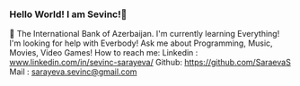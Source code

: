 ### Hello World! I am Sevinc!👋

<!--
**SaraevaS/SaraevaS** is a ✨ _special_ ✨ repository because its `README.md` (this file) appears on your GitHub profile.

Here are some ideas to get you started:

- 🔭 I’m currently working on ...
- 🌱 I’m currently learning ...
- 👯 I’m looking to collaborate on ...
- 🤔 I’m looking for help with ...
- 💬 Ask me about ...
- 📫 How to reach me: ...
- 😄 Pronouns: ...
- ⚡ Fun fact: ...
-->
🔭 The International Bank of Azerbaijan.
I'm currently learning Everything!
I'm looking for help with Everbody!
Ask me about Programming, Music, Movies, Video Games!
How to reach me:
Linkedin : www.linkedin.com/in/sevinc-sarayeva/
Github: https://github.com/SaraevaS
Mail : sarayeva.sevinc@gmail.com
